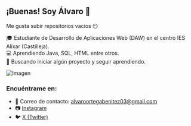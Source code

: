 ## ¡Buenas! Soy Álvaro 👋

Me gusta subir repositorios vacíos 😶

🎓 Estudiante de Desarrollo de Aplicaciones Web (DAW) en el centro IES Alixar (Castilleja).  
💻 Aprendiendo Java, SQL, HTML entre otros.  
🚀 Buscando iniciar algún proyecto y seguir aprendiendo.  

![Imagen](aortben/pablomotosVCS.png)

### Encuéntrame en:

- 📧 Correo de contacto: alvaroortegabenitez03@gmail.com  
- 📷 [Instagram](https://www.instagram.com/alviam._/)  
- 🐦 [X (Twitter)](https://x.com/Arvarisu)






